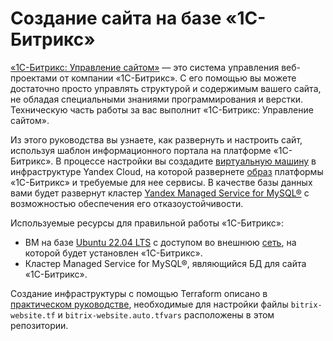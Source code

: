 # Создание сайта на базе «1С-Битрикс»

[«1С-Битрикс: Управление сайтом»](https://www.1c-bitrix.ru/products/cms/) — это система управления веб-проектами от компании «1С-Битрикс». С его помощью вы можете достаточно просто управлять структурой и содержимым вашего сайта, не обладая специальными знаниями программирования и верстки. Техническую часть работы за вас выполнит «1С-Битрикс: Управление сайтом».

Из этого руководства вы узнаете, как развернуть и настроить сайт, используя шаблон информационного портала на платформе «1С-Битрикс». В процессе настройки вы создадите [виртуальную машину](https://yandex.cloud/ru/docs/compute/concepts/vm) в инфраструктуре Yandex Cloud, на которой развернете [образ](https://yandex.cloud/ru/docs/compute/concepts/image) платформы «1С-Битрикс» и требуемые для нее сервисы. В качестве базы данных вами будет развернут кластер [Yandex Managed Service for MySQL®](https://yandex.cloud/ru/docs/managed-mysql) с возможностью обеспечения его отказоустойчивости.

Используемые ресурсы для правильной работы «1С-Битрикс»:
* ВМ на базе [Ubuntu 22.04 LTS](https://yandex.cloud/ru/marketplace/products/yc/ubuntu-22-04-lts) с доступом во внешнюю [сеть](https://yandex.cloud/ru/docs/vpc/concepts/network#network), на которой будет установлен «1С-Битрикс».
* Кластер Managed Service for MySQL®, являющийся БД для сайта «1С-Битрикс».

Создание инфраструктуры с помощью Terraform описано в [практическом руководстве](https://yandex.cloud/ru/docs/tutorials/web/bitrix-website/terraform), необходимые для настройки файлы `bitrix-website.tf` и `bitrix-website.auto.tfvars` расположены в этом репозитории.
